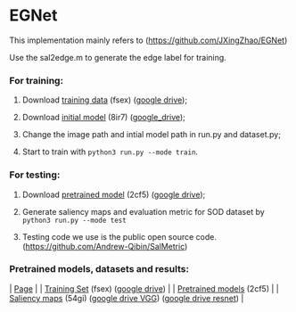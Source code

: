 # EGNet
This implementation mainly refers to (https://github.com/JXingZhao/EGNet)

Use the sal2edge.m to generate the edge label for training.
### For training:
1. Download [training data](https://pan.baidu.com/s/1LaQoNRS8-11V7grAfFiHCg) (fsex) ([google drive](https://drive.google.com/open?id=1wduPbFMkxB_3W72LvJckD7N0hWbXsKsj));

2. Download [initial model](https://pan.baidu.com/s/1dD2JOY_FBSLzjp5tUPBDBQ) (8ir7) ([google_drive](https://drive.google.com/open?id=1q7FtHWoarRzGNQQXTn9t7QSR8jJL8vk6)); 

3. Change the image path and intial model path in run.py and dataset.py;

4. Start to train with `python3 run.py --mode train`.

### For testing:
1. Download [pretrained model](https://pan.baidu.com/s/1s35ZyGDSNVzVIeVd7Aot0Q) (2cf5)  ([google drive](https://drive.google.com/open?id=17Ffc6V5EiujtcFKupsJXhtlQ3cLK5OGp)); 

2. Generate saliency maps and evaluation metric for SOD dataset by `python3 run.py --mode test`

3. Testing code we use is the public open source code. (https://github.com/Andrew-Qibin/SalMetric)


### Pretrained models, datasets and results:
| [Page](https://mmcheng.net/jxzhao/) |
| [Training Set](https://pan.baidu.com/s/1LaQoNRS8-11V7grAfFiHCg) (fsex) ([google drive](https://drive.google.com/open?id=1wduPbFMkxB_3W72LvJckD7N0hWbXsKsj)) |
| [Pretrained models](https://pan.baidu.com/s/1s35ZyGDSNVzVIeVd7Aot0Q) (2cf5) |
| [Saliency maps](https://pan.baidu.com/s/1M_dqPJ08oaYWge_zZnHSTQ) (54gi) ([google drive VGG](https://drive.google.com/open?id=1WEuEqNmqMePyxD8anGo0KA4rWK9Nyb9I)) ([google drive resnet](https://drive.google.com/open?id=1h5R8tT3Jq_2S3pLfXREpuWaKvFphQ4K9)) |







